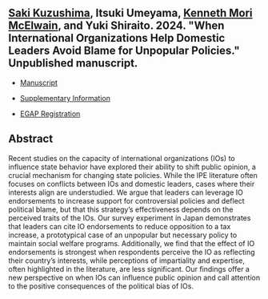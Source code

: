 ## [Saki Kuzushima](https://ksaki.github.io/), Itsuki Umeyama, [Kenneth Mori McElwain](https://www.kennethmcelwain.com/), and Yuki Shiraito. 2024. "When International Organizations Help Domestic Leaders Avoid Blame for Unpopular Policies." Unpublished manuscript.

- [Manuscript](../files/iosupport.pdf)

- [Supplementary Information](../files/iosupport_si.pdf)

- [EGAP Registration](https://osf.io/fxuek)

## Abstract
Recent studies on the capacity of international organizations (IOs) to influence state behavior have explored their ability to shift public opinion, a crucial mechanism for changing state policies. While the IPE literature often focuses on conflicts between IOs and domestic leaders, cases where their interests align are understudied. We argue that leaders can leverage IO endorsements to increase support for controversial policies and deflect political blame, but that this strategy’s effectiveness depends on the perceived traits of the IOs. Our survey experiment in Japan demonstrates that leaders can cite IO endorsements to reduce opposition to a tax increase, a prototypical case of an unpopular but necessary policy to maintain social welfare programs. Additionally, we find that the effect of IO endorsements is strongest when respondents perceive the IO as reflecting their country’s interests, while perceptions of impartiality and expertise, often highlighted in the literature, are less significant. Our findings offer a new perspective on when IOs can influence public opinion and call attention to the positive consequences of the political bias of IOs.
